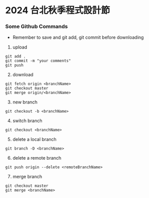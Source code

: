 # 2024 台北秋季程式設計節


### Some Github Commands

* Remember to save and git add, git commit before downloading

1. upload

```shell
git add .
git commit -m "your comments"
git push
```

2. download

```shell
git fetch origin <branchName>
git checkout master
git merge origin/<branchName>
```

3. new branch

```shell
git checkout -b <branchName>
```

4. switch branch

```shell
git checkout <branchName>
```

5. delete a local branch

 ```shell
 git branch -D <branchName>
 ```

6. delete a remote branch

 ```shell
 git push origin --delete <remoteBranchName>
 ```

7. merge branch

```shell
git checkout master
git merge <branchName>
```